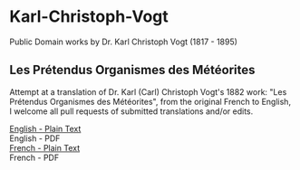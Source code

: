 # Karl-Christoph-Vogt

Public Domain works by Dr. Karl Christoph Vogt (1817 - 1895)

## Les Prétendus Organismes des Météorites

Attempt at a translation of Dr. Karl (Carl) Christoph Vogt's 1882 work: "Les Prétendus Organismes des Météorites", from the original French to English, I welcome all pull requests of submitted translations and/or edits.

[English - Plain Text](Les%20Prétendus%20Organismes%20des%20Météorites/full-text-english.md)  
English - PDF  
[French - Plain Text](Les%20Prétendus%20Organismes%20des%20Météorites/full-text-french.md)  
French - PDF  
